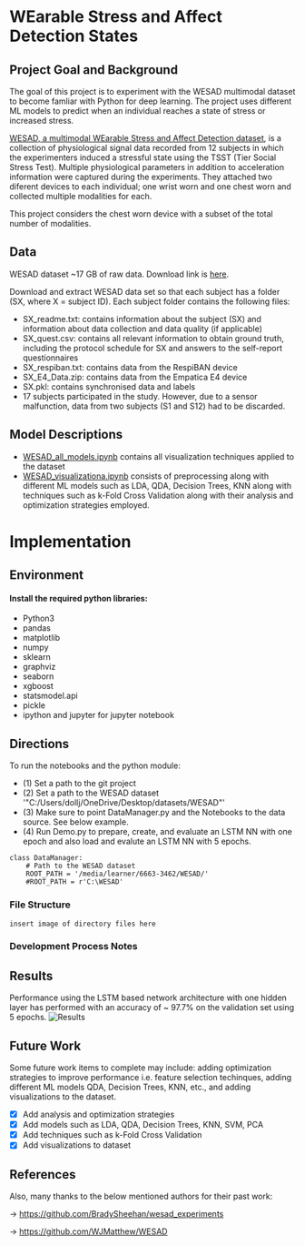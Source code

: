 
# WEarable Stress and Affect Detection States

## Project Goal and Background

The goal of this project is to experiment with the WESAD multimodal dataset to become famliar with Python for deep learning.
The project uses different ML models to predict when an individual reaches a state of stress or increased stress.

[WESAD, a multimodal WEarable Stress and Affect Detection dataset](/references), is a collection of physiological signal data recorded from 12 subjects in which the experimenters induced a stressful state using the TSST (Tier Social Stress Test). Multiple physiological parameters in addition to acceleration information were captured during the experiments. They attached two diferent devices to each individual; one wrist worn and one chest worn and collected multiple modalities for each.

This project considers the chest worn device with a subset of the total number
of modalities.
## Data

WESAD dataset ~17 GB of raw data. Download link is [here](https://uni-siegen.sciebo.de/s/pYjSgfOVs6Ntahr/download).


Download and extract WESAD data set so that each subject has a folder (SX, where X = subject ID). Each subject folder contains the following files:

- SX_readme.txt: contains information about the subject (SX) and information about data collection and data quality (if applicable)
- SX_quest.csv: contains all relevant information to obtain ground truth, including the protocol schedule for SX and answers to the self-report questionnaires
- SX_respiban.txt: contains data from the RespiBAN device
- SX_E4_Data.zip: contains data from the Empatica E4 device
- SX.pkl: contains synchronised data and labels
 - 17 subjects participated in the study. However, due to a sensor malfunction, data from two subjects (S1 and S12) had to be discarded.

## Model Descriptions
- [WESAD_all_models.ipynb](https://github.com/dollja/stress-affect-wesad/blob/main/WESAD_all_models.ipynb) contains all visualization techniques applied to the dataset
- [WESAD_visualizationa.ipynb](https://github.com/dollja/stress-affect-wesad/blob/main/WESAD_visualization.ipynb) consists of preprocessing along with different ML models such as LDA, QDA, Decision Trees, KNN along with techniques such as k-Fold Cross Validation along with   their analysis and optimization strategies employed.

# Implementation

## Environment
####  Install the required python libraries:
- Python3 
- pandas
- matplotlib
- numpy
- sklearn
- graphviz
- seaborn
- xgboost
- statsmodel.api
- pickle
- ipython and jupyter for jupyter notebook

 ## Directions
To run the notebooks and the python module:
 - (1) Set a path to the git project
 - (2) Set a path to the WESAD dataset '"C:/Users/dollj/OneDrive/Desktop/datasets/WESAD"'
 - (3) Make sure to point DataManager.py and the Notebooks to the data source. See below example. 
 - (4) Run Demo.py to prepare, create, and evaluate an LSTM NN with one epoch and also load and evalute an LSTM NN with 5 epochs.

```  
class DataManager:
    # Path to the WESAD dataset
    ROOT_PATH = '/media/learner/6663-3462/WESAD/'
    #ROOT_PATH = r'C:\WESAD'
```
### File Structure
```
insert image of directory files here
```
    
### Development Process Notes

## Results
Performance using the LSTM based network architecture with one hidden layer has performed with an accuracy of ~ 97.7% on the validation set using 5 epochs.
<img title="Results" alt="Results" src="stress-affect-wesad/src/models/results_7.12.19_epochs5_learning_rate0_05.PNG">

## Future Work
Some future work items to complete may include: adding optimization strategies to improve performance i.e. feature selection techinques, adding different ML models QDA, Decision Trees, KNN, etc., and adding visualizations to the dataset.

- [x] Add analysis and optimization strategies
- [x] Add models such as LDA, QDA, Decision Trees, KNN, SVM, PCA
- [x] Add techniques such as k-Fold Cross Validation
- [x] Add visualizations to dataset

## References

Also, many thanks to the below mentioned authors for their past work:

-> https://github.com/BradySheehan/wesad_experiments

-> https://github.com/WJMatthew/WESAD
